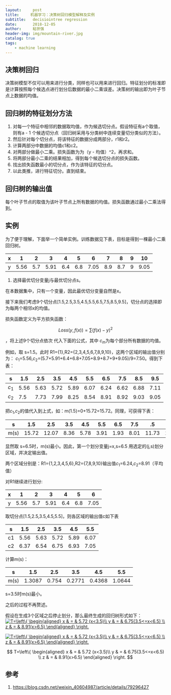```yaml
---
layout:     post
title:     机器学习：决策树回归模型解释及实例
subtitle:   decisiointree regression
date:       2018-12-05
author:     粘世强
header-img: img/mountain-river.jpg
catalog: true
tags:
    - machine learning
---
```


## 决策树回归

决策树模型不仅可以用来进行分类，同样也可以用来进行回归。特征划分的标准即是计算按照每个候选点进行划分后数据的最小二乘误差。决策树的输出即为叶子节点上数据的均值。

## 回归树的特征划分方法

1. 对每一个特征中相邻的数据取均值，作为候选切分点。假设特征有a个取值，则有a - 1 个候选切分点（回归树采用与分类树中连续变量切分类似的方法）。
2. 然后针对每个切分点，将该特征的数据分成两部分，r1和r2。
3. 计算两部分中数据的均值c1和c2。
4. 对两部分做最小二乘。损失函数为为（y - 均值）^2，再求和。
5. 将两部分最小二乘的结果相加，得到每个候选切分点的损失函数。
6. 找出损失函数最小的切分点，作为该特征的切分点。
7. 以此类推，进行特征切分。直到结束。

##  回归树的输出值

每个叶子节点的取值为该叶子节点上所有数据的均值。损失函数通过最小二乘法得到。

## 实例

为了便于理解，下面举一个简单实例。训练数据见下表，目标是得到一棵最小二乘回归树。

| x | 1| 2| 3| 4| 5| 6| 7| 8| 9| 10|
| ---- | ---- | ---- | ---- | ---- | ---- | ---- | ---- | ---- | ---- | ---- |
| y    | 5.56 | 5.7  | 5.91 | 6.4  | 6.8  | 7.05 | 8.9  | 8.7  | 9    | 9.05 |

1. 选择最优切分变量j与最优切分点s。

在本数据集中，只有一个变量，因此最优切分变量自然是x。

接下来我们考虑9个切分点[1.5,2.5,3.5,4.5,5.5,6.5,7.5,8.5,9.5]，切分点的选择即为每两个相邻x的均值。

损失函数定义为平方损失函数：

$$ Loss(y,f(x))=\sum(f(x)−y)^2$$

，将上述9个切分点依次 代入下面的公式，其中 $c_m$为每个部分所有数据的均值。

例如，取 s=1.5。此时 R1={1},R2={2,3,4,5,6,7,8,9,10}，这两个区域的输出值分别为： 
$c_1$=5.56,$c_2$=(5.7+5.91+6.4+6.8+7.05+8.9+8.7+9+9.05)/9=7.50。得到下表：

| s     | 1.5  | 2.5  | 3.5  | 4.5  | 5.5  | 6.5  | 7.5  | 8.5  | 9.5  |
| ----- | ---- | ---- | ---- | ---- | ---- | ---- | ---- | ---- | ---- |
| $c_1$ | 5.56 | 5.63 | 5.72 | 5.89 | 6.07 | 6.24 | 6.62 | 6.88 | 7.11 |
| $c_2$ | 7.5  | 7.73 | 7.99 | 8.25 | 8.54 | 8.91 | 8.92 | 9.03 | 9.05 |


把$c_1$,$c_2$的值代入到上式，如：m(1.5)=0+15.72=15.72。同理，可获得下表：

| s    | 1.5   | 2.5   | 3.5  | 4.5  | 5.5  | 6.5  | 7.5  | .5    | 9.5   |
| ---- | ----- | ----- | ---- | ---- | ---- | ---- | ---- | ----- | ----- |
| m(s) | 15.72 | 12.07 | 8.36 | 5.78 | 3.91 | 1.93 | 8.01 | 11.73 | 15.74 |

显然取 s=6.5时，m(s)最小。因此，第一个划分变量j=x,s=6.5
用选定的(j,s)划分区域，并决定输出值。

两个区域分别是：R1={1,2,3,4,5,6},R2={7,8,9,10}输出值$c_1$=6.24,$c_2$=8.91（平均值）


对R1继续进行划分:

| x    | 1    | 2    | 3    | 4    | 5    | 6    |
| ---- | ---- | ---- | ---- | ---- | ---- | ---- |
| y    | 5.56 | 5.7  | 5.91 | 6.4  | 6.8  | 7.05 |


取切分点[1.5,2.5,3.5,4.5,5.5]，则各区域的输出值c如下表


| s    | 1.5  | 2.5  | 3.5  | 4.5  | 5.5  |
| ---- | ---- | ---- | ---- | ---- | ---- |
| c1   | 5.56 | 5.63 | 5.72 | 5.89 | 6.07 |
| c2   | 6.37 | 6.54 | 6.75 | 6.93 | 7.05 |


计算m(s)：

| s    | 1.5    | 2.5   | 3.5    | 4.5    | 5.5    |
| ---- | ---- | ---- | ---- | ---- | ---- |
| m(s) | 1.3087 | 0.754 | 0.2771 | 0.4368 | 1.0644 |


s=3.5时m(s)最小。

之后的过程不再赘述。

假设在生成3个区域之后停止划分，那么最终生成的回归树形式如下：
<a href="https://www.codecogs.com/eqnedit.php?latex=T=\left\{&space;\begin{aligned}&space;x&space;&&space;=&space;&&space;5.72&space;(x<3.5)\\&space;y&space;&&space;=&space;&&space;6.75(3.5<=x<6.5)&space;\\&space;z&space;&&space;=&space;&&space;8.91(x>6.5)&space;\end{aligned}&space;\right." target="_blank"><img src="https://latex.codecogs.com/png.latex?T=\left\{&space;\begin{aligned}&space;x&space;&&space;=&space;&&space;5.72&space;(x<3.5)\\&space;y&space;&&space;=&space;&&space;6.75(3.5<=x<6.5)&space;\\&space;z&space;&&space;=&space;&&space;8.91(x>6.5)&space;\end{aligned}&space;\right." title="T=\left\{ \begin{aligned} x & = & 5.72 (x<3.5)\\ y & = & 6.75(3.5<=x<6.5) \\ z & = & 8.91(x>6.5) \end{aligned} \right." /></a>

<a href="https://www.codecogs.com/eqnedit.php?latex=T=\left\{&space;\begin{aligned}&space;x&space;&&space;=&space;&&space;5.72&space;(x<3.5)\\&space;y&space;&&space;=&space;&&space;6.75(3.5<=x<6.5)&space;\\&space;z&space;&&space;=&space;&&space;8.91(x>6.5)&space;\end{aligned}&space;\right." target="_blank"><img src="https://latex.codecogs.com/png.latex?T=\left\{&space;\begin{aligned}&space;x&space;&&space;=&space;&&space;5.72&space;(x<3.5)\\&space;y&space;&&space;=&space;&&space;6.75(3.5<=x<6.5)&space;\\&space;z&space;&&space;=&space;&&space;8.91(x>6.5)&space;\end{aligned}&space;\right." title="T=\left\{ \begin{aligned} x & = & 5.72 (x<3.5)\\ y & = & 6.75(3.5<=x<6.5) \\ z & = & 8.91(x>6.5) \end{aligned} \right." /></a>

$$ T=\left\{ \begin{aligned} x & = & 5.72 (x<3.5)\\ y & = & 6.75(3.5<=x<6.5) \\ z & = & 8.91(x>6.5) \end{aligned} \right. $$ 

## 参考


1. https://blog.csdn.net/weixin_40604987/article/details/79296427
